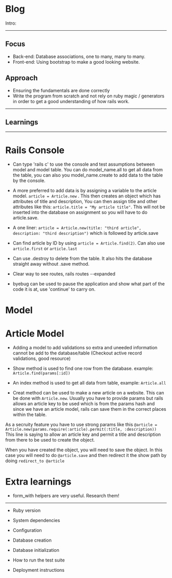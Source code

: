 # Blog

Intro:

---

## Focus

- Back-end: Database associations, one to many, many to many.
- Front-end: Using bootstrap to make a good looking website.

## Approach

- Ensuring the fundamentals are done correctly
- Write the program from scratch and not rely on ruby magic / generators in order to get a good understanding of how rails work.

---

## Learnings

---

# Rails Console

- Can type 'rails c' to use the console and test assumptions between model and model table. You can do model_name.all to get all data from the table, you can also you model_name.create to add data to the table by the console.

- A more preferred to add data is by assigning a variable to the article model. `article = Article.new` . This then creates an object which has attributes of title and description, You can then assign title and other attributes like this: `article.title = "My article title"`. This will not be inserted into the database on assignment so you will have to do article.save.

- A one liner: `article = Article.new(title: "third article", description: "third description")` which is followed by article.save

- Can find article by ID by using `article = Article.find(2)`. Can also use `article.first` or `article.last`

- Can use .destroy to delete from the table. It also hits the database straight away without .save method.

- Clear way to see routes, rails routes --expanded

- byebug can be used to pause the application and show what part of the code it is at, use 'continue' to carry on.

# Model

# Article Model

- Adding a model to add validations so extra and uneeded information cannot be add to the database/table (Checkout active record validations, good resource)

- Show method is used to find one row from the database. example: `Article.find(params[:id])`

- An index method is used to get all data from table, example: `Article.all`

- Creat method can be used to make a new article on a website. This can be done with `Article.new`. Usually you have to provide params but rails allows an article key to be used which is from the params hash and since we have an article model, rails can save them in the correct places within the table.

As a secruity feature you have to use strong params like this `@article = Article.new(params.require(:article).permit(:title, :description))` This line is saying to allow an article key and permit a title and description from there to be used to create the object.

When you have created the object, you will need to save the object. In this case you will need to do `@article.save` and then redirect it the show path by doing `redirect_to @article`

# Extra learnings

- form_with helpers are very useful. Research them!

---

- Ruby version

- System dependencies

- Configuration

- Database creation

- Database initialization

- How to run the test suite

- Deployment instructions
